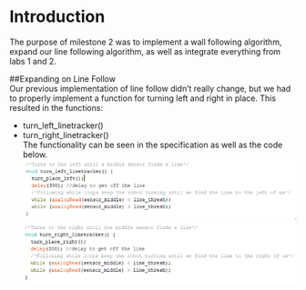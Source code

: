 # Introduction  
The purpose of milestone 2 was to implement a wall following algorithm, expand our line following algorithm, as well as integrate everything from labs 1 and 2.  
  
##Expanding on Line Follow  
Our previous implementation of line follow didn’t really change, but we had to properly implement a function for turning left and right in place. This resulted in the functions:  
* turn_left_linetracker()  
* turn_right_linetracker()  
The functionality can be seen in the specification as well as the code below.  
![turnLeft](Media/turn_left_linetracker.png) ![turnRight](Media/turn_right_linetracker.png)

